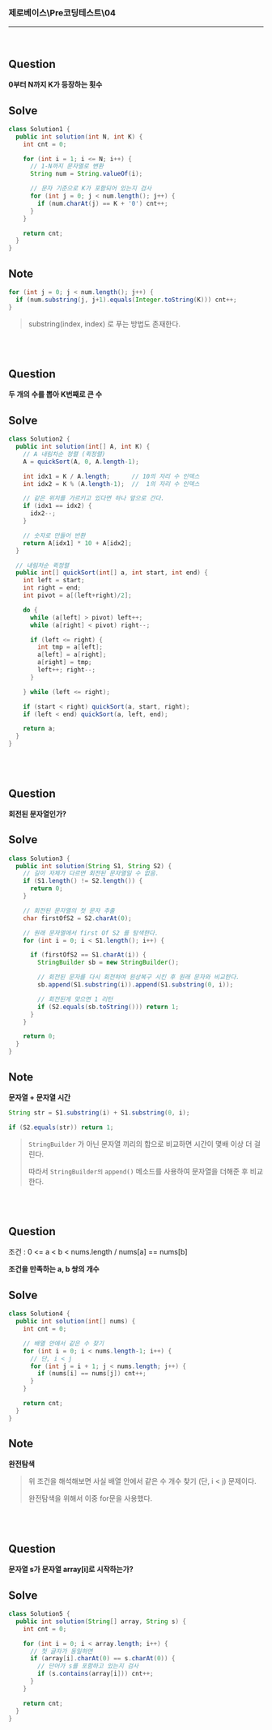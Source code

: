 ### 제로베이스\Pre코딩테스트\04

---

<br/>

## Question

**0부터 N까지 K가 등장하는 횟수**

## Solve

```java
class Solution1 {
  public int solution(int N, int K) {
    int cnt = 0;

    for (int i = 1; i <= N; i++) {
      // 1-N까지 문자열로 변환
      String num = String.valueOf(i);

      // 문자 기준으로 K가 포함되어 있는지 검사
      for (int j = 0; j < num.length(); j++) {
        if (num.charAt(j) == K + '0') cnt++;
      }
    }

    return cnt;
  }
}
```

## Note

```java
for (int j = 0; j < num.length(); j++) {
  if (num.substring(j, j+1).equals(Integer.toString(K))) cnt++;
}
```

> substring(index, index) 로 푸는 방법도 존재한다.

<br/><br/>

## Question

**두 개의 수를 뽑아 K번째로 큰 수**

## Solve

```java
class Solution2 {
  public int solution(int[] A, int K) {
    // A 내림차순 정렬 (퀵정렬)
    A = quickSort(A, 0, A.length-1);

    int idx1 = K / A.length;      // 10의 자리 수 인덱스
    int idx2 = K % (A.length-1);  //  1의 자리 수 인덱스

    // 같은 위치를 가르키고 있다면 하나 앞으로 간다.
    if (idx1 == idx2) {
      idx2--;
    }

    // 숫자로 만들어 반환
    return A[idx1] * 10 + A[idx2];
  }

  // 내림차순 퀵정렬
  public int[] quickSort(int[] a, int start, int end) {
    int left = start;
    int right = end;
    int pivot = a[(left+right)/2];

    do {
      while (a[left] > pivot) left++;
      while (a[right] < pivot) right--;

      if (left <= right) {
        int tmp = a[left];
        a[left] = a[right];
        a[right] = tmp;
        left++; right--;
      }

    } while (left <= right);

    if (start < right) quickSort(a, start, right);
    if (left < end) quickSort(a, left, end);

    return a;
  }
}
```

<br/><br/>

## Question

**회전된 문자열인가?**

## Solve

```java
class Solution3 {
  public int solution(String S1, String S2) {
    // 길이 자체가 다르면 회전된 문자열일 수 없음.
    if (S1.length() != S2.length()) {
      return 0;
    }

    // 회전된 문자열의 첫 문자 추출
    char firstOfS2 = S2.charAt(0);

    // 원래 문자열에서 first Of S2 를 탐색한다.
    for (int i = 0; i < S1.length(); i++) {

      if (firstOfS2 == S1.charAt(i)) {
        StringBuilder sb = new StringBuilder();

        // 회전된 문자를 다시 회전하여 원상복구 시킨 후 원래 문자와 비교한다.
        sb.append(S1.substring(i)).append(S1.substring(0, i));

        // 회전된게 맞으면 1 리턴
        if (S2.equals(sb.toString())) return 1;
      }
    }

    return 0;
  }
}
```

## Note

**문자열 + 문자열 시간**

```java
String str = S1.substring(i) + S1.substring(0, i);

if (S2.equals(str)) return 1;
```

> `StringBuilder` 가 아닌 문자열 끼리의 합으로 비교하면 시간이 몇배 이상 더 걸린다.
>
> 따라서 `StringBuilder의` `append()` 메소드를 사용하여 문자열을 더해준 후 비교한다.

<br/><br/>

## Question

조건 : 0 <= a < b < nums.length / nums[a] == nums[b]

**조건을 만족하는 a, b 쌍의 개수**

## Solve

```java
class Solution4 {
  public int solution(int[] nums) {
    int cnt = 0;

    // 배열 안에서 같은 수 찾기
    for (int i = 0; i < nums.length-1; i++) {
      // 단, i < j
      for (int j = i + 1; j < nums.length; j++) {
        if (nums[i] == nums[j]) cnt++;
      }
    }

    return cnt;
  }
}
```

## Note

**완전탐색**

> 위 조건을 해석해보면 사실 배열 안에서 같은 수 개수 찾기 (단, i < j) 문제이다.
>
> 완전탐색을 위해서 이중 for문을 사용했다.

<br/><br/>

## Question

**문자열 s가 문자열 array[i]로 시작하는가?**

## Solve

```java
class Solution5 {
  public int solution(String[] array, String s) {
    int cnt = 0;

    for (int i = 0; i < array.length; i++) {
      // 첫 글자가 동일하면
      if (array[i].charAt(0) == s.charAt(0)) {
        // 단어가 s를 포함하고 있는지 검사
        if (s.contains(array[i])) cnt++;
      }
    }

    return cnt;
  }
}
```
